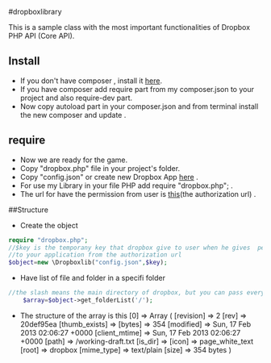 #dropboxlibrary

This is a sample class with the most important functionalities of Dropbox PHP API (Core API).


## Install

* If you don't have composer , install it [here](https://getcomposer.org/doc/00-intro.md#installation-linux-unix-osx).
* If you have composer add require part from my composer.json to your project and also require-dev part.
* Now copy autoload part in your composer.json and from terminal install the new composer and update .

## require

* Now we are ready for the game.
* Copy "dropbox.php" file in your project's folder.
* Copy "config.json" or create new Dropbox App [here](https://www.dropbox.com/developers) .
* For use my Library in your file PHP add require "dropbox.php"; .
* The url for have the permission from user is [this](https://www.dropbox.com/1/oauth2/authorize?locale=&client_id=l4mtwlebsfmzf5h&response_type=code)(the authorization url) .


##Structure

* Create the object 
```php
require "dropbox.php";
//$key is the temporany key that dropbox give to user when he gives  permission
//to your application from the authorization url 
$object=new \Dropboxlib("config.json",$key);
```

* Have list of file and folder in a specifi folder
```php
//the slash means the main directory of dropbox, but you can pass every path you want
	$array=$object->get_folderList('/');
```

* The structure of the array is this
	 [0] => Array
                (
                    [revision] => 2
                    [rev] => 20def95ea
                    [thumb_exists] =>
                    [bytes] => 354
                    [modified] => Sun, 17 Feb 2013 02:06:27 +0000
                    [client_mtime] => Sun, 17 Feb 2013 02:06:27 +0000
                    [path] => /working-draft.txt
                    [is_dir] =>
                    [icon] => page_white_text
                    [root] => dropbox
                    [mime_type] => text/plain
                    [size] => 354 bytes
                )




